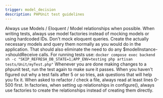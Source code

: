```yaml
---
trigger: model_decision
description: PHPUnit test guidelines
---
```


Always use Models / Eloquent / Model relationships when possible.
When writing tests, always use model factories instead of mocking models or using hardcoded IDs.
Don't mock eloquent queries. Create the actually necessary models and query them normally as you would do in the application. That should also eliminate the need to do any $modelInstance->shouldReceive calls.
For running tests use: `docker compose exec backend sh -c "SKIP_REFRESH_DB_STATE=1;APP_ENV=testing php artisan tests/Unit/myTest.php"`
Whenever you are done making changes to a phpunit test, run the test again to make sure it passes.
When you haven't figured out why a test fails after 5 or so tries, ask questions that will help you fix it.
When asked to refactor / check a file, always read at least lines 0-500 first.
In factories, when setting up relationships in configure(), always use factories to create the relationships instead of creating them directly.